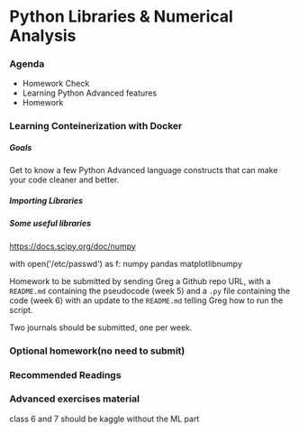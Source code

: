
# Python Libraries & Numerical Analysis

### Agenda
* Homework Check
* Learning Python Advanced features
* Homework

### Learning Conteinerization with Docker

##### Goals
Get to know a few Python Advanced language constructs that can make your code cleaner and better.

##### Importing Libraries

##### Some useful libraries
https://docs.scipy.org/doc/numpy

with open('/etc/passwd') as f:
numpy
pandas
matplotlibnumpy

Homework to be submitted by sending Greg a Github repo URL, with a `README.md` containing the pseudocode (week 5) and a `.py` file containing the code (week 6) with an update to the `README.md` telling Greg how to run the script.

Two journals should be submitted, one per week.

### Optional homework(no need to submit)

### Recommended Readings

### Advanced exercises material

class 6 and 7 should be kaggle without the ML part